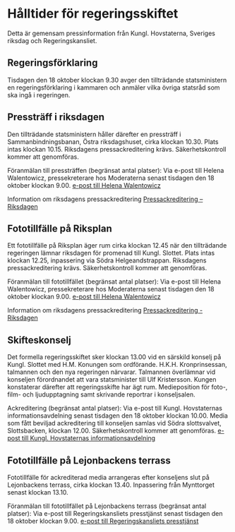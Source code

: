 # Hålltider för regeringsskiftet

Detta är gemensam pressinformation från Kungl. Hovstaterna, Sveriges riksdag och Regeringskansliet.

## Regeringsförklaring

Tisdagen den 18 oktober klockan 9\.30 avger den tillträdande statsministern en regeringsförklaring i kammaren och anmäler vilka övriga statsråd som ska ingå i regeringen.

## Pressträff i riksdagen

Den tillträdande statsministern håller därefter en pressträff i Sammanbindningsbanan, Östra riksdagshuset, cirka klockan 10\.30\. Plats intas klockan 10\.15\. Riksdagens pressackreditering krävs. Säkerhetskontroll kommer att genomföras.

Föranmälan till pressträffen (begränsat antal platser): Via e\-post till Helena Walentowicz, pressekreterare hos Moderaterna senast tisdagen den 18 oktober klockan 9\.00\. [e\-post till Helena Walentowicz](mailto:helena.walentowicz@moderaterna.se)

Information om riksdagens pressackreditering [Pressackreditering – Riksdagen](https://www.riksdagen.se/sv/press/ackreditering/)

## Fototillfälle på Riksplan

Ett fototillfälle på Riksplan äger rum cirka klockan 12\.45 när den tillträdande regeringen lämnar riksdagen för promenad till Kungl. Slottet. Plats intas klockan 12\.25, inpassering via Södra Helgeandstrappan. Riksdagens pressackreditering krävs. Säkerhetskontroll kommer att genomföras.

Föranmälan till fototillfället (begränsat antal platser): Via e\-post till Helena Walentowicz, pressekreterare hos Moderaterna senast tisdagen den 18 oktober klockan 9\.00\. [e\-post till Helena Walentowicz](mailto:helena.walentowicz@moderaterna.se)

Information om riksdagens pressackreditering [Pressackreditering \- Riksdagen](https://www.riksdagen.se/sv/press/ackreditering/)

## Skifteskonselj

Det formella regeringsskiftet sker klockan 13\.00 vid en särskild konselj på Kungl. Slottet med H.M. Konungen som ordförande. H.K.H. Kronprinsessan, talmannen och den nya regeringen närvarar. Talmannen överlämnar vid konseljen förordnandet att vara statsminister till Ulf Kristersson. Kungen konstaterar därefter att regeringsskifte har ägt rum. Medieposition för foto\-, film\- och ljudupptagning samt skrivande reportrar i konseljsalen.

Ackreditering (begränsat antal platser): Via e\-post till Kungl. Hovstaternas informationsavdelning senast tisdagen den 18 oktober klockan 10\.00\. Media som fått beviljad ackreditering till konseljen samlas vid Södra slottsvalvet, Slottsbacken, klockan 12\.00\. Säkerhetskontroll kommer att genomföras. [e\-post till Kungl. Hovstaternas informationsavdelning](mailto:press@royalcourt.se)

## Fototillfälle på Lejonbackens terrass

Fototillfälle för ackrediterad media arrangeras efter konseljens slut på Lejonbackens terrass, cirka klockan 13\.40\. Inpassering från Mynttorget senast klockan 13\.10\.

Föranmälan till fototillfället på Lejonbackens terrass (begränsat antal platser): Via e\-post till Regeringskansliets presstjänst senast tisdagen den 18 oktober klockan 9\.00\. [e\-post till Regeringskansliets presstjänst](mailto:jenny.ryderstedt@regeringskansliet.se)
